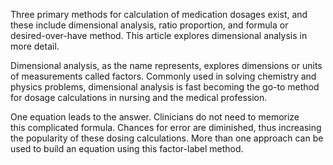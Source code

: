 Three primary methods for calculation of medication dosages exist, and these include dimensional analysis, ratio proportion, and formula or desired-over-have method. This article explores dimensional analysis in more detail.

Dimensional analysis, as the name represents, explores dimensions or units of measurements called factors. Commonly used in solving chemistry and physics problems, dimensional analysis is fast becoming the go-to method for dosage calculations in nursing and the medical profession.

One equation leads to the answer. Clinicians do not need to memorize this complicated formula. Chances for error are diminished, thus increasing the popularity of these dosing calculations. More than one approach can be used to build an equation using this factor-label method.